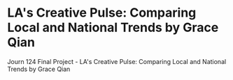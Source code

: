 # LA's Creative Pulse: Comparing Local and National Trends by Grace Qian

Journ 124 Final Project - LA's Creative Pulse: Comparing Local and National Trends by Grace Qian
